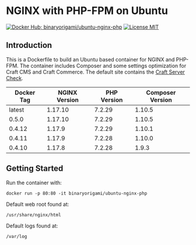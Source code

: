 # NGINX with PHP-FPM on Ubuntu

[![Docker Hub; binaryorigami/ubuntu-nginx-php](https://img.shields.io/badge/docker%20hub-binaryorigami%2Fubuntu--nginx--php-blue.svg?&logo=docker&style=for-the-badge)](https://hub.docker.com/r/binaryorigami/ubuntu-nginx-php) [![License MIT](https://img.shields.io/badge/license-MIT-blue.svg?&style=for-the-badge)](https://github.com/jdsdev/ubuntu-nginx-php/blob/master/LICENSE.md)

## Introduction

This is a Dockerfile to build an Ubuntu based container for NGINX and PHP-FPM. The container includes Composer and some settings optimization for Craft CMS and Craft Commerce. The default site contains the [Craft Server Check](https://github.com/craftcms/server-check).

| Docker Tag | NGINX Version | PHP Version | Composer Version |
|------------|---------------|-------------|------------------|
| latest     | 1.17.10       | 7.2.29      | 1.10.5           |
| 0.5.0      | 1.17.10       | 7.2.29      | 1.10.5           |
| 0.4.12     | 1.17.9        | 7.2.29      | 1.10.1           |
| 0.4.11     | 1.17.9        | 7.2.28      | 1.10.0           |
| 0.4.10     | 1.17.8        | 7.2.28      | 1.9.3            |

## Getting Started

Run the container with:

```
docker run -p 80:80 -it binaryorigami/ubuntu-nginx-php
```

Default web root found at:

```
/usr/share/nginx/html
```

Default logs found at:

```
/var/log
```
